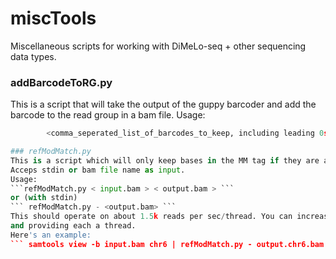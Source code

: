 # miscTools
Miscellaneous scripts for working with DiMeLo-seq + other sequencing data types.

### addBarcodeToRG.py 
This is a script that will take the output of the guppy barcoder and add the barcode to the read group in a bam file.
Usage: 
```addBarcodeToRG.py <bam> <guppy_barcoder_summary_tsv> 
        <comma_seperated_list_of_barcodes_to_keep, including leading 0s (example 01,02,03,08,11,12) > ```

### refModMatch.py 
This is a script which will only keep bases in the MM tag if they are a match to the reference genome.
Acceps stdin or bam file name as input.
Usage:
```refModMatch.py < input.bam > < output.bam > ```
or (with stdin)
``` refModMatch.py - <output.bam> ```
This should operate on about 1.5k reads per sec/thread. You can increase throughput by subsampling bams with samtools
and providing each a thread.
Here's an example:
``` samtools view -b input.bam chr6 | refModMatch.py - output.chr6.bam ```


